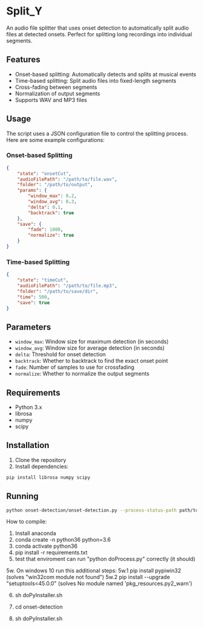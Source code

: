 # Split_Y

An audio file splitter that uses onset detection to automatically split audio files at detected onsets. Perfect for splitting long recordings into individual segments.

## Features

- Onset-based splitting: Automatically detects and splits at musical events
- Time-based splitting: Split audio files into fixed-length segments
- Cross-fading between segments
- Normalization of output segments
- Supports WAV and MP3 files

## Usage

The script uses a JSON configuration file to control the splitting process. Here are some example configurations:

### Onset-based Splitting

```json
{
    "state": "onsetCut",
    "audioFilePath": "/path/to/file.wav",
    "folder": "/path/to/output",
    "params": {
        "window_max": 0.2,
        "window_avg": 0.3,
        "delta": 0.1,
        "backtrack": true
    },
    "save": {
        "fade": 1000,
        "normalize": true
    }
}
```

### Time-based Splitting

```json
{
    "state": "timeCut",
    "audioFilePath": "/path/to/file.mp3",
    "folder": "/path/to/save/dir",
    "time": 500,
    "save": true
}
```

## Parameters

- `window_max`: Window size for maximum detection (in seconds)
- `window_avg`: Window size for average detection (in seconds)
- `delta`: Threshold for onset detection
- `backtrack`: Whether to backtrack to find the exact onset point
- `fade`: Number of samples to use for crossfading
- `normalize`: Whether to normalize the output segments

## Requirements

- Python 3.x
- librosa
- numpy
- scipy

## Installation

1. Clone the repository
2. Install dependencies:
```bash
pip install librosa numpy scipy
```

## Running

```bash
python onset-detection/onset-detection.py --process-status-path path/to/config.json
```

How to compile:

1. Install anaconda
2. conda create -n python36 python=3.6
3. conda activate python36
4. pip install -r requirements.txt
5. test that enviroment can run "python doProcess.py" correctly (it should)

5w. On windows 10 run this additional steps:
5w.1 pip install pypiwin32 (solves "win32com module not found")
5w.2 pip install --upgrade "setuptools<45.0.0" (solves No module named 'pkg_resources.py2_warn')

6. sh doPyInstaller.sh

7. cd onset-detection
8. sh doPyInstaller.sh
